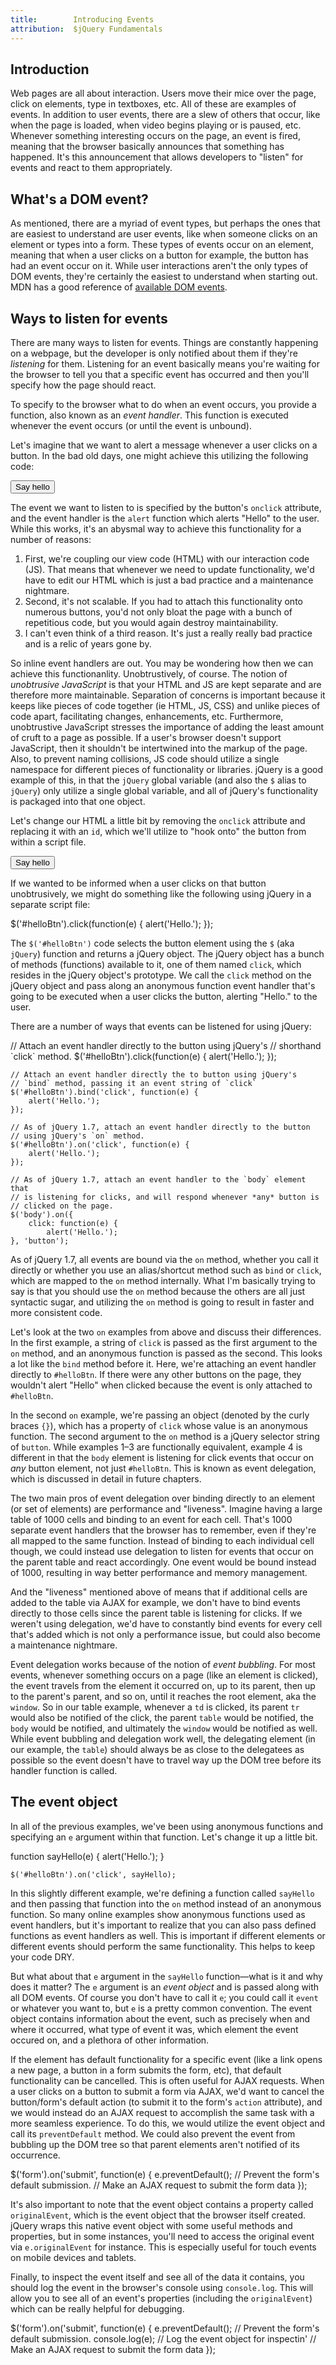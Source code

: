 ```yaml
---
title:        Introducing Events
attribution:  $jQuery Fundamentals
---
```


## Introduction

Web pages are all about interaction. Users move their mice over the page, click on elements, type in textboxes, etc. All of these are examples of events. In addition to user events, there are a slew of others that occur, like when the page is loaded, when video begins playing or is paused, etc. Whenever something interesting occurs on the page, an event is fired, meaning that the browser basically announces that something has happened. It's this announcement that allows developers to "listen" for events and react to them appropriately.


## What's a DOM event?

As mentioned, there are a myriad of event types, but perhaps the ones that are easiest to understand are user events, like when someone clicks on an element or types into a form. These types of events occur on an element, meaning that when a user clicks on a button for example, the button has had an event occur on it. While user interactions aren't the only types of DOM events, they're certainly the easiest to understand when starting out.
MDN has a good reference of [available DOM events](https://developer.mozilla.org/en/DOM/DOM_event_reference).


## Ways to listen for events

There are many ways to listen for events. Things are constantly happening on a webpage, but the developer is only notified about them if they're *listening* for them. Listening for an event basically means you're waiting for the browser to tell you that a specific event has occurred and then you'll specify how the page should react.

To specify to the browser what to do when an event occurs, you provide a function, also known as an *event handler*. This function is executed whenever the event occurs (or until the event is unbound).

Let's imagine that we want to alert a message whenever a user clicks on a button. In the bad old days, one might achieve this utilizing the following code:

<markup>
<div class="example" markdown="1">
    <button onclick="alert('Hello')">Say hello</button>
</div>
</markup>

The event we want to listen to is specified by the button's `onclick` attribute, and the event handler is the `alert` function which alerts "Hello" to the user. While this works, it's an abysmal way to achieve this functionality for a number of reasons:

1. First, we're coupling our view code (HTML) with our interaction code (JS). That means that whenever we need to update functionality, we'd have to edit our HTML which is just a bad practice and a maintenance nightmare.
2. Second, it's not scalable. If you had to attach this functionality onto numerous buttons, you'd not only bloat the page with a bunch of repetitious code, but you would again destroy maintainability.
3. I can't even think of a third reason. It's just a really really bad practice and is a relic of years gone by.

So inline event handlers are out. You may be wondering how then we can achieve this functionanlity. Unobtrustively, of course. The notion of *unobtrusive JavaScript* is that your HTML and JS are kept separate and are therefore more maintainable. Separation of concerns is important because it keeps like pieces of code together (ie HTML, JS, CSS) and unlike pieces of code apart, facilitating changes, enhancements, etc. Furthermore, unobtrustive JavaScript stresses the importance of adding the least amount of cruft to a page as possible. If a user's browser doesn't support JavaScript, then it shouldn't be intertwined into the markup of the page. Also, to prevent naming collisions, JS code should utilize a single namespace for different pieces of functionality or libraries. jQuery is a good example of this, in that the `jQuery` global variable (and also the `$` alias to `jQuery`) only utilize a single global variable, and all of jQuery's functionality is packaged into that one object.

Let's change our HTML a little bit by removing the `onclick` attribute and replacing it with an `id`, which we'll utilize to "hook onto" the button from within a script file.

<markup>
<div class="example" markdown="1">
    <button id="helloBtn">Say hello</button>
</div>
</markup>

If we wanted to be informed when a user clicks on that button unobtrusively, we might do something like the following using jQuery in a separate script file:

<javascript markdown="1" caption="Event binding using a convenience method">
    $('#helloBtn').click(function(e) {
        alert('Hello.');
    });
</javascript>

The `$('#helloBtn')` code selects the button element using the `$` (aka `jQuery`) function and returns a jQuery object. The jQuery object has a bunch of methods (functions) available to it, one of them named `click`, which resides in the jQuery object's prototype. We call the `click` method on the jQuery object and pass along an anonymous function event handler that's going to be executed when a user clicks the button, alerting "Hello." to the user.

There are a number of ways that events can be listened for using jQuery:

<javascript markdown="1" caption="The many ways to bind events with jQuery">
    // Attach an event handler directly to the button using jQuery's
    // shorthand `click` method.
    $('#helloBtn').click(function(e) {
        alert('Hello.');
    });

    // Attach an event handler directly the to button using jQuery's
    // `bind` method, passing it an event string of `click`
    $('#helloBtn').bind('click', function(e) {
        alert('Hello.');
    });

    // As of jQuery 1.7, attach an event handler directly to the button
    // using jQuery's `on` method.
    $('#helloBtn').on('click', function(e) {
        alert('Hello.');
    });

    // As of jQuery 1.7, attach an event handler to the `body` element that
    // is listening for clicks, and will respond whenever *any* button is
    // clicked on the page.
    $('body').on({
        click: function(e) {
            alert('Hello.');
    }, 'button');
</javascript>

As of jQuery 1.7, all events are bound via the `on` method, whether you call it directly or whether you use an alias/shortcut method such as `bind` or `click`, which are mapped to the `on` method internally. What I'm basically trying to say is that you should use the `on` method because the others are all just syntactic sugar, and utilizing the `on` method is going to result in faster and more consistent code.

Let's look at the two `on` examples from above and discuss their differences. In the first example, a string of `click` is passed as the first argument to the `on` method, and an anonymous function is passed as the second. This looks a lot like the `bind` method before it. Here, we're attaching an event handler directly to `#helloBtn`. If there were any other buttons on the page, they wouldn't alert "Hello" when clicked because the event is only attached to `#helloBtn`.

In the second `on` example, we're passing an object (denoted by the curly braces `{}`), which has a property of `click` whose value is an anonymous function. The second argument to the `on` method is a jQuery selector string of `button`. While examples 1–3 are functionally equivalent, example 4 is different in that the `body` element is listening for click events that occur on *any* button element, not just `#helloBtn`. This is known as event delegation, which is discussed in detail in future chapters.

The two main pros of event delegation over binding directly to an element (or set of elements) are performance and "liveness". Imagine having a large table of 1000 cells and binding to an event for each cell. That's 1000 separate event handlers that the browser has to remember, even if they're all mapped to the same function. Instead of binding to each individual cell though, we could instead use delegation to listen for events that occur on the parent table and react accordingly. One event would be bound instead of 1000, resulting in way better performance and memory management.

And the "liveness" mentioned above of means that if additional cells are added to the table via AJAX for example, we don't have to bind events directly to those cells since the parent table is listening for clicks. If we weren't using delegation, we'd have to constantly bind events for every cell that's added which is not only a performance issue, but could also become a maintenance nightmare.

Event delegation works because of the notion of *event bubbling*. For most events, whenever something occurs on a page (like an element is clicked), the event travels from the element it occurred on, up to its parent, then up to the parent's parent, and so on, until it reaches the root element, aka the `window`. So in our table example, whenever a `td` is clicked, its parent `tr` would also be notified of the click, the parent `table` would be notified, the `body` would be notified, and ultimately the `window` would be notified as well. While event bubbling and delegation work well, the delegating element (in our example, the `table`) should always be as close to the delegatees as possible so the event doesn't have to travel way up the DOM tree before its handler function is called.


## The event object

In all of the previous examples, we've been using anonymous functions and specifying an `e` argument within that function. Let's change it up a little bit.

<javascript markdown="1" caption="Binding a named function">
    function sayHello(e) {
        alert('Hello.');
    }

    $('#helloBtn').on('click', sayHello);
</javascript>

In this slightly different example, we're defining a function called `sayHello` and then passing that function into the `on` method instead of an anonymous function. So many online examples show anonymous functions used as event handlers, but it's important to realize that you can also pass defined functions as event handlers as well. This is important if different elements or different events should perform the same functionality. This helps to keep your code DRY.

But what about that `e` argument in the `sayHello` function—what is it and why does it matter? The `e` argument is an *event object* and is passed along with all DOM events. Of course you don't have to call it `e`; you could call it `event` or whatever you want to, but `e` is a pretty common convention. The event object contains information about the event, such as precisely when and where it occurred, what type of event it was, which element the event occured on, and a plethora of other information.

If the element has default functionality for a specific event (like a link opens a new page, a button in a form submits the form, etc), that default functionality can be cancelled. This is often useful for AJAX requests. When a user clicks on a button to submit a form via AJAX, we'd want to cancel the button/form's default action (to submit it to the form's `action` attribute), and we would instead do an AJAX request to accomplish the same task with a more seamless experience. To do this, we would utilize the event object and call its `preventDefault` method. We could also prevent the event from bubbling up the DOM tree so that parent elements aren't notified of its occurrence.

<javascript markdown="1" caption="Preventing a default action from occurring">
    $('form').on('submit', function(e) {
        e.preventDefault(); // Prevent the form's default submission.
        // Make an AJAX request to submit the form data
    });
</javascript>

It's also important to note that the event object contains a property called `originalEvent`, which is the event object that the browser itself created. jQuery wraps this native event object with some useful methods and properties, but in some instances, you'll need to access the original event via `e.originalEvent` for instance. This is especially  useful for touch events on mobile devices and tablets.

Finally, to inspect the event itself and see all of the data it contains, you should log the event in the browser's console using `console.log`. This will allow you to see all of an event's properties (including the `originalEvent`) which can be really helpful for debugging.

<javascript markdown="1" caption="Logging an event's information">
    $('form').on('submit', function(e) {
        e.preventDefault(); // Prevent the form's default submission.
        console.log(e); // Log the event object for inspectin'
        // Make an AJAX request to submit the form data
    });
</javascript>
